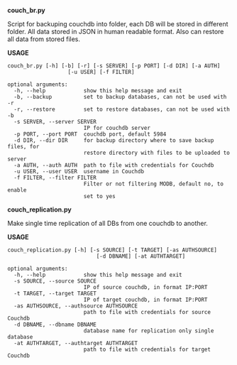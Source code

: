 **couch_br.py**

Script for backuping couchdb into folder, each DB will be stored in different folder.
All data stored in JSON in human readable format.
Also can restore all data from stored files.

**USAGE**
```
couch_br.py [-h] [-b] [-r] [-s SERVER] [-p PORT] [-d DIR] [-a AUTH]
                   [-u USER] [-f FILTER]

optional arguments:
  -h, --help            show this help message and exit
  -b, --backup          set to backup databases, can not be used with -r
  -r, --restore         set to restore databases, can not be used with -b
  -s SERVER, --server SERVER
                        IP for couchdb server
  -p PORT, --port PORT  couchdb port, default 5984
  -d DIR, --dir DIR     for backup directory where to save backup files, for
                        restore directory with files to be uploaded to server
  -a AUTH, --auth AUTH  path to file with credentials for Couchdb
  -u USER, --user USER  username in Couchdb
  -f FILTER, --filter FILTER
                        Filter or not filtering MODB, default no, to enable
                        set to yes
```
**couch_replication.py**

Make single time replication of all DBs from one couchdb to another.

**USAGE**
```
couch_replication.py [-h] [-s SOURCE] [-t TARGET] [-as AUTHSOURCE]
                            [-d DBNAME] [-at AUTHTARGET]

optional arguments:
  -h, --help            show this help message and exit
  -s SOURCE, --source SOURCE
                        IP of source couchdb, in format IP:PORT
  -t TARGET, --target TARGET
                        IP of target couchdb, in format IP:PORT
  -as AUTHSOURCE, --authsource AUTHSOURCE
                        path to file with credentials for source Couchdb
  -d DBNAME, --dbname DBNAME
                        database name for replication only single database
  -at AUTHTARGET, --authtarget AUTHTARGET
                        path to file with credentials for target Couchdb
```
